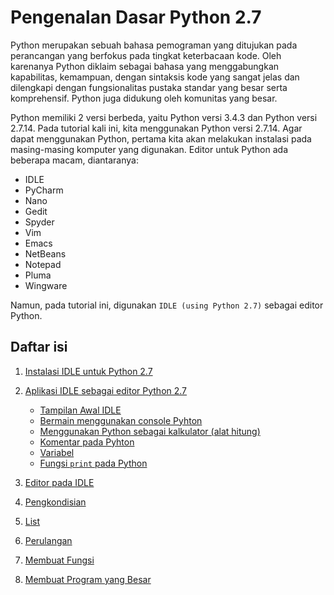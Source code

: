 
# Pengenalan Dasar Python 2.7

Python merupakan sebuah bahasa pemograman yang ditujukan pada perancangan yang berfokus pada tingkat keterbacaan kode. Oleh karenanya Python diklaim sebagai bahasa yang menggabungkan kapabilitas, kemampuan, dengan sintaksis kode yang sangat jelas dan dilengkapi dengan fungsionalitas pustaka standar yang besar serta komprehensif. Python juga didukung oleh komunitas yang besar.

Python memiliki 2 versi berbeda, yaitu Python versi 3.4.3 dan Python versi 2.7.14. Pada tutorial kali ini, kita menggunakan Python versi 2.7.14. Agar dapat menggunakan Python, pertama kita akan melakukan instalasi pada masing-masing komputer yang digunakan. 
Editor untuk Python ada beberapa macam, diantaranya:
+ IDLE
+ PyCharm
+ Nano
+ Gedit
+ Spyder
+ Vim
+ Emacs
+ NetBeans
+ Notepad
+ Pluma
+ Wingware

Namun, pada tutorial ini, digunakan `IDLE (using Python 2.7)` sebagai editor Python.

## Daftar isi 

1. [Instalasi IDLE untuk Python 2.7](#1.-Instalasi-IDLE-untuk-Python-2.7)
2. [Aplikasi IDLE sebagai editor Python 2.7](#2.-Aplikasi-IDLE-sebagai-editor-Python-2.7)
    * [Tampilan Awal IDLE](#+-Tampilan-awal-IDLE)
    * [Bermain menggunakan console Pyhton](#+-Bermain-menggunakan-console-Pyhton)
    * [Menggunakan Python sebagai kalkulator (alat hitung)](https://github.com/yogidm/Dasar-Python/blob/master/Pengenalan%20Dasar%20Python.md#-menggunakan-python-sebagai-kalkulator-alat-hitung)
    * [Komentar pada Pyhton](#+-Komentar-pada-Pyhton)
    * [Variabel](#+-Variabel)
    * [Fungsi `print` pada Python](#+-Fungsi-print-pada-Python)
    

3. [Editor pada IDLE](#3.-Editor-Pada-IDLE)
4. [Pengkondisian]()
5. [List]()
6. [Perulangan]()
7. [Membuat Fungsi]()
8. [Membuat Program yang Besar]()
